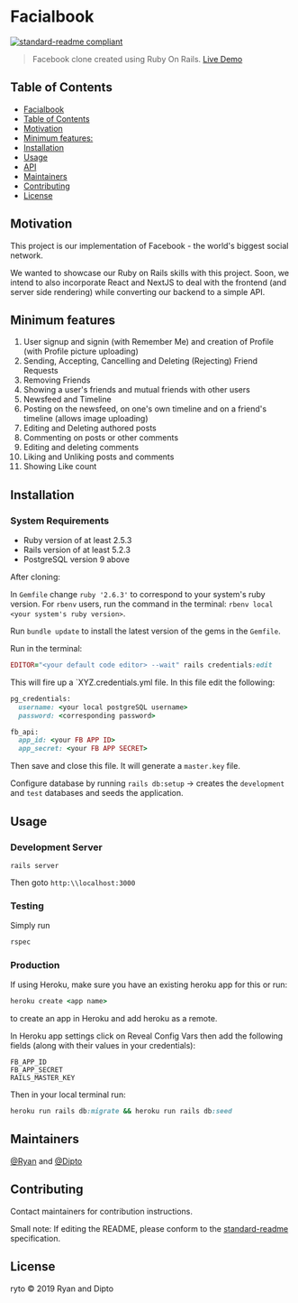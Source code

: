 # Facialbook

[![standard-readme compliant](https://img.shields.io/badge/standard--readme-OK-green.svg?style=flat-square)](https://github.com/RichardLitt/standard-readme)

> Facebook clone created using Ruby On Rails. [Live Demo](https://facials.herokuapp.com)

## Table of Contents

- [Facialbook](#facialbook)
- [Table of Contents](#table-of-contents)
- [Motivation](#motivation)
- [Minimum features:](#minimum-features)
- [Installation](#installation)
- [Usage](#usage)
- [API](#api)
- [Maintainers](#maintainers)
- [Contributing](#contributing)
- [License](#license)

## Motivation

This project is our implementation of Facebook - the world's biggest social network.

We wanted to showcase our Ruby on Rails skills with this project. Soon, we intend to also incorporate React and NextJS to deal with the frontend (and server side rendering) while converting our backend to a simple API.

## Minimum features

1. User signup and signin (with Remember Me) and creation of Profile (with Profile picture uploading)
2. Sending, Accepting, Cancelling and Deleting (Rejecting) Friend Requests
3. Removing Friends
4. Showing a user's friends and mutual friends with other users
5. Newsfeed and Timeline
6. Posting on the newsfeed, on one's own timeline and on a friend's timeline (allows image uploading)
7. Editing and Deleting authored posts
8. Commenting on posts or other comments
9. Editing and deleting comments
10. Liking and Unliking posts and comments
11. Showing Like count

## Installation

### System Requirements

- Ruby version of at least 2.5.3
- Rails version of at least 5.2.3
- PostgreSQL version 9 above

After cloning:

In `Gemfile` change `ruby '2.6.3'` to correspond to your system's ruby version. For `rbenv` users, run the command in the terminal: `rbenv local <your system's ruby version>`.

Run `bundle update` to install the latest version of the gems in the `Gemfile`.

Run in the terminal:

```ruby
EDITOR="<your default code editor> --wait" rails credentials:edit
```

This will fire up a `XYZ.credentials.yml
file. In this file edit the following:

```ruby
pg_credentials:
  username: <your local postgreSQL username>
  password: <corresponding password>

fb_api:
  app_id: <your FB APP ID>
  app_secret: <your FB APP SECRET>
```

Then save and close this file. It will generate a `master.key` file.

Configure database by running `rails db:setup` -> creates the `development` and `test` databases and seeds the application.

## Usage

### Development Server

```
rails server
```

Then goto `http:\\localhost:3000`

### Testing

Simply run

```ruby
rspec
```

### Production

If using Heroku, make sure you have an existing heroku app for this or run:

```ruby
heroku create <app name>
```

to create an app in Heroku and add heroku as a remote.

In Heroku app settings click on Reveal Config Vars then add the following fields (along with their values in your credentials):

```
FB_APP_ID
FB_APP_SECRET
RAILS_MASTER_KEY
```

Then in your local terminal run:

```ruby
heroku run rails db:migrate && heroku run rails db:seed
```

## Maintainers

[@Ryan](https://github.com/rvvergara) and [@Dipto](https://github.com/dipto0321)

## Contributing

Contact maintainers for contribution instructions.

Small note: If editing the README, please conform to the [standard-readme](https://github.com/RichardLitt/standard-readme) specification.

## License

ryto © 2019 Ryan and Dipto
